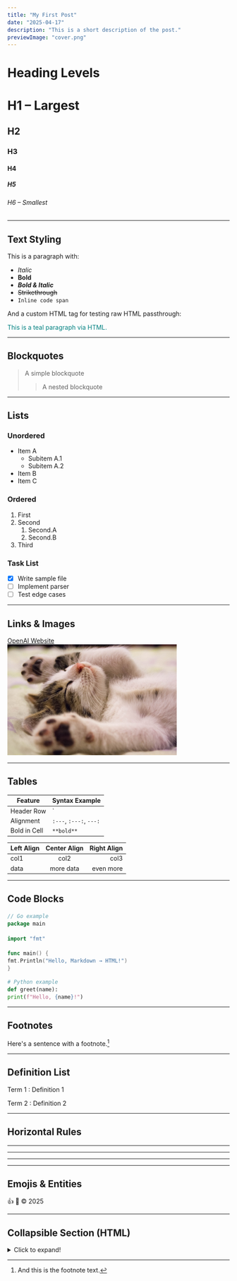 ```yaml
---
title: "My First Post"
date: "2025-04-17"
description: "This is a short description of the post."
previewImage: "cover.png"
---
```


# Heading Levels

# H1 – Largest
## H2
### H3
#### H4
##### H5
###### H6 – Smallest

---

## Text Styling

This is a paragraph with:

- *Italic*
- **Bold**
- ***Bold & Italic***
- ~~Strikethrough~~
- `Inline code span`

And a custom HTML tag for testing raw HTML passthrough:

<p style="color:teal;">This is a teal paragraph via HTML.</p>

---

## Blockquotes

> A simple blockquote
>> A nested blockquote

---

## Lists

### Unordered
- Item A
    - Subitem A.1
    - Subitem A.2
- Item B
- Item C

### Ordered
1. First
2. Second
    1. Second.A
    2. Second.B
3. Third

### Task List
- [x] Write sample file
- [ ] Implement parser
- [ ] Test edge cases

---

## Links & Images

[OpenAI Website](https://openai.com "Go to OpenAI")  
![Placeholder Kitten](https://raw.githubusercontent.com/Murasaki-Labs/blog_articles_static/refs/heads/main/articles/my-first-post/cover.png "A cute kitten")

---

## Tables

| Feature       | Syntax Example        |
|---------------|-----------------------|
| Header Row    | `| Col1 \| Col2 |`     |
| Alignment     | `:---`, `:---:`, `---:`|
| Bold in Cell  | `**bold**`            |

| Left Align | Center Align | Right Align |
|:-----------|:------------:|------------:|
| col1       | col2         | col3        |
| data       | more data    | even more   |

---

## Code Blocks

```go
// Go example
package main

import "fmt"

func main() {
fmt.Println("Hello, Markdown → HTML!")
}
```

```python
# Python example
def greet(name):
print(f"Hello, {name}!")
```

---

## Footnotes

Here's a sentence with a footnote.[^note]

[^note]: And this is the footnote text.

---

## Definition List

Term 1
: Definition 1

Term 2
: Definition 2

---

## Horizontal Rules

---  
***  
___  

---

## Emojis & Entities

:+1: :rocket: &copy; 2025

---

## Collapsible Section (HTML)

<details>
<summary>Click to expand!</summary>

You can put **Markdown** _inside_ this HTML block.

- It renders as HTML in most converters.
- Great for spoilers or extra info.

</details>
